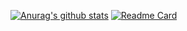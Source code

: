 [![Anurag's github stats](https://github-readme-stats.vercel.app/api?username=yannvici&?theme=radical)](https://github.com/anuraghazra/github-readme-stats)
[![Readme Card](https://github-readme-stats.vercel.app/api/pin/?username=yannvici&?theme=radical&repo=github-readme-stats)](https://github.com/anuraghazra/github-readme-stats)
